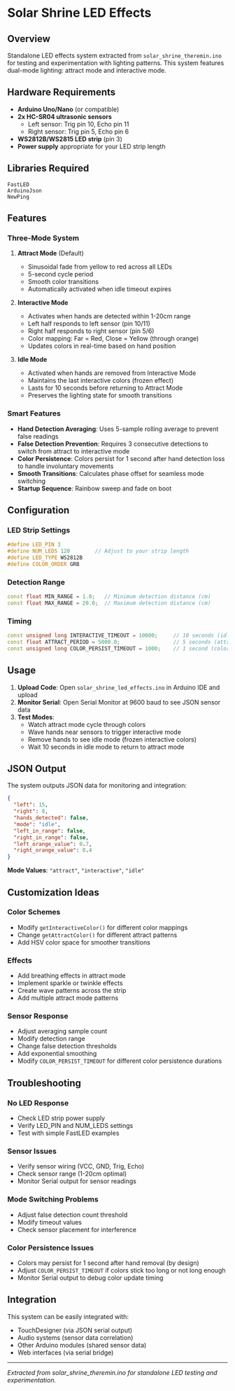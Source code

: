 # Solar Shrine LED Effects

## Overview
Standalone LED effects system extracted from `solar_shrine_theremin.ino` for testing and experimentation with lighting patterns. This system features dual-mode lighting: attract mode and interactive mode.

## Hardware Requirements
- **Arduino Uno/Nano** (or compatible)
- **2x HC-SR04 ultrasonic sensors**
  - Left sensor: Trig pin 10, Echo pin 11
  - Right sensor: Trig pin 5, Echo pin 6
- **WS2812B/WS2815 LED strip** (pin 3)
- **Power supply** appropriate for your LED strip length

## Libraries Required
```
FastLED
ArduinoJson
NewPing
```

## Features

### Three-Mode System
1. **Attract Mode** (Default)
   - Sinusoidal fade from yellow to red across all LEDs
   - 5-second cycle period
   - Smooth color transitions
   - Automatically activated when idle timeout expires

2. **Interactive Mode**
   - Activates when hands are detected within 1-20cm range
   - Left half responds to left sensor (pin 10/11)
   - Right half responds to right sensor (pin 5/6)
   - Color mapping: Far = Red, Close = Yellow (through orange)
   - Updates colors in real-time based on hand position

3. **Idle Mode**
   - Activated when hands are removed from Interactive Mode
   - Maintains the last interactive colors (frozen effect)
   - Lasts for 10 seconds before returning to Attract Mode
   - Preserves the lighting state for smooth transitions

### Smart Features
- **Hand Detection Averaging**: Uses 5-sample rolling average to prevent false readings
- **False Detection Prevention**: Requires 3 consecutive detections to switch from attract to interactive mode
- **Color Persistence**: Colors persist for 1 second after hand detection loss to handle involuntary movements
- **Smooth Transitions**: Calculates phase offset for seamless mode switching
- **Startup Sequence**: Rainbow sweep and fade on boot

## Configuration

### LED Strip Settings
```cpp
#define LED_PIN 3
#define NUM_LEDS 120        // Adjust to your strip length
#define LED_TYPE WS2812B   
#define COLOR_ORDER GRB    
```

### Detection Range
```cpp
const float MIN_RANGE = 1.0;   // Minimum detection distance (cm)
const float MAX_RANGE = 20.0;  // Maximum detection distance (cm)
```

### Timing
```cpp
const unsigned long INTERACTIVE_TIMEOUT = 10000;     // 10 seconds (idle timeout)
const float ATTRACT_PERIOD = 5000.0;                 // 5 seconds (attract cycle)
const unsigned long COLOR_PERSIST_TIMEOUT = 1000;    // 1 second (color persistence)
```

## Usage

1. **Upload Code**: Open `solar_shrine_led_effects.ino` in Arduino IDE and upload
2. **Monitor Serial**: Open Serial Monitor at 9600 baud to see JSON sensor data
3. **Test Modes**: 
   - Watch attract mode cycle through colors
   - Wave hands near sensors to trigger interactive mode
   - Remove hands to see idle mode (frozen interactive colors)
   - Wait 10 seconds in idle mode to return to attract mode

## JSON Output
The system outputs JSON data for monitoring and integration:
```json
{
  "left": 15,
  "right": 8,
  "hands_detected": false,
  "mode": "idle",
  "left_in_range": false,
  "right_in_range": false,
  "left_orange_value": 0.7,
  "right_orange_value": 0.4
}
```

**Mode Values**: `"attract"`, `"interactive"`, `"idle"`

## Customization Ideas

### Color Schemes
- Modify `getInteractiveColor()` for different color mappings
- Change `getAttractColor()` for different attract patterns
- Add HSV color space for smoother transitions

### Effects
- Add breathing effects in attract mode
- Implement sparkle or twinkle effects
- Create wave patterns across the strip
- Add multiple attract mode patterns

### Sensor Response
- Adjust averaging sample count
- Modify detection range
- Change false detection thresholds
- Add exponential smoothing
- Modify `COLOR_PERSIST_TIMEOUT` for different color persistence durations

## Troubleshooting

### No LED Response
- Check LED strip power supply
- Verify LED_PIN and NUM_LEDS settings
- Test with simple FastLED examples

### Sensor Issues
- Verify sensor wiring (VCC, GND, Trig, Echo)
- Check sensor range (1-20cm optimal)
- Monitor Serial output for sensor readings

### Mode Switching Problems
- Adjust false detection count threshold
- Modify timeout values
- Check sensor placement for interference

### Color Persistence Issues
- Colors may persist for 1 second after hand removal (by design)
- Adjust `COLOR_PERSIST_TIMEOUT` if colors stick too long or not long enough
- Monitor Serial output to debug color update timing

## Integration
This system can be easily integrated with:
- TouchDesigner (via JSON serial output)
- Audio systems (sensor data correlation)
- Other Arduino modules (shared sensor data)
- Web interfaces (via serial bridge)

---

*Extracted from solar_shrine_theremin.ino for standalone LED testing and experimentation.* 